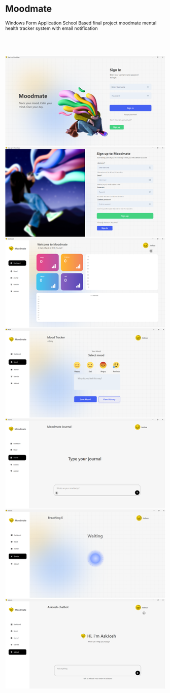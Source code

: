# Moodmate 
Windows Form Application School Based final project moodmate mental health tracker system with email notification

    
  
<br>
<br>
<br> 

 


![Step 1](one.png)
![Step 1](two.png)
![Step 1](three.png)
![Step 1](four.png)
![Step 1](five.png)
![Step 1](six.png)
![Step 1](seven.png)

